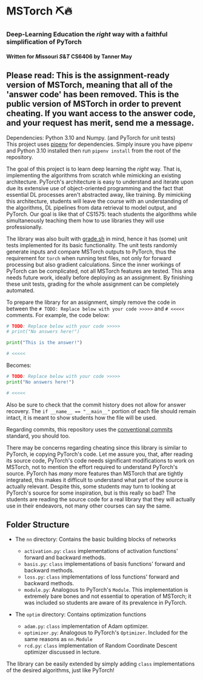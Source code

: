 # MSTorch ⛏️🔥
### Deep-Learning Education the *right* way with a faithful simplification of PyTorch
#### Written for *M*issouri *S*&*T* CS6406 by Tanner May

## Please read: This is the assignment-ready version of MSTorch, meaning that all of the 'answer code' has been removed. This is the public version of MSTorch in order to prevent cheating. If you want access to the answer code, and your request has merit, send me a message.

Dependencies: Python 3.10 and Numpy. (and PyTorch for unit tests)  
This project uses [pipenv](https://github.com/pypa/pipenv) for dependencies. Simply insure you have pipenv and Python 3.10 installed then run `pipenv install` from the root of the repository.

The goal of this project is to learn deep learning the *right* way. That is, implementing the algorithms from scratch while mimicking an existing architecture. PyTorch's architecture is easy to understand and iterate upon due its extensive use of object-oriented programming and the fact that essential DL processes aren't abstracted away, like training. By mimicking this architecture, students will leave the course with an understanding of the algorithms, DL pipelines from data retrieval to model output, and PyTorch. Our goal is like that of CS1575: teach students the algorithms while simultaneously teaching them how to use libraries they will use professionally.

The library was also built with [grade.sh](https://gitlab.com/classroomcode/grade-sh) in mind, hence it has (some) unit tests implemented for its basic functionality. The unit tests randomly generate inputs and compare MSTorch outputs to PyTorch, thus the requirement for `torch` when running test files, not only for forward processing but also gradient calculations. Since the inner workings of PyTorch can be complicated, not all MSTorch features are tested. This area needs future work, ideally before deploying as an assignment. By finishing these unit tests, grading for the whole assignment can be completely automated.

To prepare the library for an assignment, simply remove the code in between the `# TODO: Replace below with your code >>>>>` and `# <<<<<` comments. For example, the code below:
```python
# TODO: Replace below with your code >>>>>
# print("No answers here!")

print("This is the answer!")

# <<<<<
```
Becomes:
```python
# TODO: Replace below with your code >>>>>
print("No answers here!")

# <<<<<
```
Also be sure to check that the commit history does not allow for answer recovery. The `if __name__ == "__main__"` portion of each file should remain intact, it is meant to show students how the file will be used.

Regarding commits, this repository uses the [conventional commits](https://www.conventionalcommits.org/en/v1.0.0/) standard, you should too.

There may be concerns regarding cheating since this library is similar to PyTorch, ie copying PyTorch's code. Let me assure you, that, after reading its source code, PyTorch's code needs significant modifications to work on MSTorch, not to mention the effort required to understand PyTorch's source. PyTorch has *many* more features than MSTorch that are tightly integrated, this makes it difficult to understand what part of the source is actually relevant. Despite this, some students may turn to looking at PyTorch's source for some inspiration, but is this really so bad? The students are reading the source code for a real library that they will actually use in their endeavors, not many other courses can say the same.


## Folder Structure

- The `nn` directory: Contains the basic building blocks of networks

    - `activation.py`: `class` implementations of activation functions' forward and backward methods.
    - `basis.py`: `class` implementations of basis functions' forward and backward methods.
    - `loss.py`: `class` implementations of loss functions' forward and backward methods.
    - `module.py`: Analogous to PyTorch's `Module`. This implementation is extremely bare bones and not essential to operation of MSTorch; it was included so students are aware of its prevalence in PyTorch.

- The `optim` directory: Contains optimization functions

    - `adam.py`: `class` implementation of Adam optimizer.
    - `optimizer.py`: Analogous to PyTorch's `Optimizer`. Included for the same reasons as `nn.Module`
    - `rcd.py`: `class` implementation of Random Coordinate Descent optimizer discussed in lecture.

The library can be easily extended by simply adding `class` implementations of the desired algorithms, just like PyTorch!
